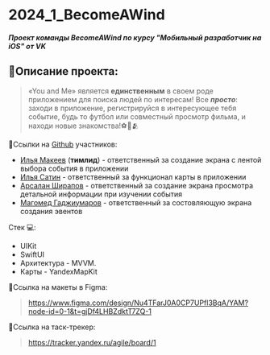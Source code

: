 # 2024_1_BecomeAWind
##### Проект команды BecomeAWind по курсу "Мобильный разработчик на iOS" от VK
## 💬Описание проекта:
>«You and Me» является **единственным** в своем роде 
приложением для поиска людей по интересам! Все ***просто***: заходи в приложение, регистрируйся в интересующее тебя событие, будь то футбол или совместный просмотр фильма, и находи новые знакомства!⚽🏓🫂

🔗Ссылки на [Github](https://github.com) участников:
* [Илья Макеев](https://github.com/ilyamakeev12) (**тимлид**) - ответственный за создание экрана с лентой выбора события в приложении
* [Илья Сатин](https://github.com/ilyansky) - ответственный за функционал карты в приложении
* [Арсалан Ширапов](https://github.com/arsikbarsik123) - ответственный за создание экрана просмотра детальной информации при изучении события
* [Магомед Гаджиумаров](https://github.com/TankucT-AC) -  ответственный за состовляющую экрана создания эвентов
   
Стек 💻: 
* UIKit
* SwiftUI
* Архитектура - MVVM. 
* Карты - YandexMapKit

🎨Ссылка на макеты в Figma:
>https://www.figma.com/design/Nu4TFarJ0A0CP7UPfl3BqA/YAM?node-id=0-1&t=gjDf4LHBZdktT7ZQ-1

📌Ссылка на таск-трекер:
>https://tracker.yandex.ru/agile/board/1
